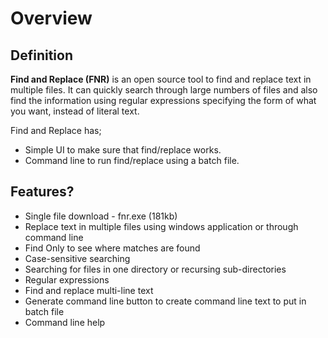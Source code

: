 # Overview

## Definition

**Find and Replace (FNR)** is an open source tool to find and replace text in multiple files. It can quickly search through large numbers of files and also find the information using regular expressions specifying the form of what you want, instead of literal text. 

Find and Replace has;

- Simple UI to make sure that find/replace works. 
- Command line to run find/replace using a batch file.


## Features?

- Single file download - fnr.exe (181kb)
- Replace text in multiple files using windows application or through command line
- Find Only to see where matches are found
- Case-sensitive searching
- Searching for files in one directory or recursing sub-directories
- Regular expressions
- Find and replace multi-line text
- Generate command line button to create command line text to put in batch file
- Command line help

